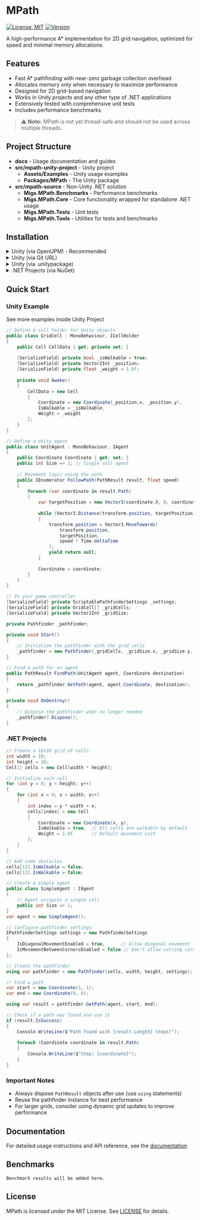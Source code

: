 # MPath

[![License: MIT](https://img.shields.io/badge/License-MIT-blue.svg)](https://opensource.org/licenses/MIT)
[![Version](https://img.shields.io/badge/Version-1.0.0-blue.svg)](src/mpath-unity-project/Packages/MPath/package.json)

A high-performance A* implementation for 2D grid navigation, optimized for speed and minimal memory allocations.

## Features

- Fast A* pathfinding with near-zero garbage collection overhead
- Allocates memory only when necessary to maximize performance
- Designed for 2D grid-based navigation
- Works in Unity projects and any other type of .NET applications
- Extensively tested with comprehensive unit tests
- Includes performance benchmarks

> ⚠️ **Note:** MPath is not yet thread-safe and should not be used across multiple threads.

## Project Structure

- **docs** - Usage documentation and guides
- **src/mpath-unity-project** - Unity project
  - **Assets/Examples** - Unity usage examples
  - **Packages/MPath** - The Unity package
- **src/mpath-source** - Non-Unity .NET solution
  - **Migs.MPath.Benchmarks** - Performance benchmarks
  - **Migs.MPath.Core** - Core functionality wrapped for standalone .NET usage
  - **Migs.MPath.Tests** - Unit tests
  - **Migs.MPath.Tools** - Utilities for tests and benchmarks

## Installation

<details>
<summary>Unity (via OpenUPM) - Recommended</summary>

### Option 1: Using OpenUPM CLI

1. Install the [OpenUPM CLI](https://openupm.com/docs/getting-started.html#installing-openupm-cli)
2. Run the following command in your Unity project folder:
   ```
   openupm add com.migsweb.mpath
   ```

### Option 2: Manual Installation via manifest.json

1. Open your Unity project's `Packages/manifest.json` file
2. Add the OpenUPM registry and the package to the file:
   ```json
   {
     "scopedRegistries": [
       {
         "name": "OpenUPM",
         "url": "https://package.openupm.com",
         "scopes": [
           "com.migsweb.mpath"
         ]
       }
     ],
     "dependencies": {
       "com.migsweb.mpath": "1.0.0",
       // ... other dependencies
     }
   }
   ```
3. Save the file and Unity will automatically download and install the package
</details>

<details>
<summary>Unity (via Git URL)</summary>

Add MPath to your project via the Unity Package Manager:

1. Open the Package Manager window in Unity (Window > Package Manager)
2. Click the "+" button and select "Add package from git URL..."
3. Enter the following URL:
   ```
   https://github.com/migus88/MPath.git?path=/src/mpath-unity-project/Packages/MPath
   ```

To use a specific version, append a tag with version (e.g `1.0.0`) to the URL:
   ```
   https://github.com/migus88/MPath.git?path=/src/mpath-unity-project/Packages/MPath#1.0.0
   ```
</details>

<details>
<summary>Unity (via .unitypackage)</summary>

1. Download the latest `.unitypackage` from the [Releases](https://github.com/migus88/MPath/releases) page
2. Import it into your Unity project (Assets > Import Package > Custom Package)
</details>

<details>
<summary>.NET Projects (via NuGet)</summary>

### Option 1: Using Package Manager Console (Visual Studio)

```powershell
Install-Package Migs.MPath
```

### Option 2: Using .NET CLI

```bash
dotnet add package Migs.MPath
```
</details>

## Quick Start

### Unity Example

See more examples inside Unity Project

```csharp
// Define a cell holder for Unity objects
public class GridCell : MonoBehaviour, ICellHolder
{
    public Cell CellData { get; private set; }
    
    [SerializeField] private bool _isWalkable = true;
    [SerializeField] private Vector2Int _position;
    [SerializeField] private float _weight = 1.0f;
    
    private void Awake()
    {
        CellData = new Cell
        {
            Coordinate = new Coordinate(_position.x, _position.y),
            IsWalkable = _isWalkable,
            Weight = _weight
        };
    }
}

// Define a Unity agent
public class UnitAgent : MonoBehaviour, IAgent
{
    public Coordinate Coordinate { get; set; }
    public int Size => 1; // Single cell agent
    
    // Movement logic using the path
    public IEnumerator FollowPath(PathResult result, float speed)
    {
        foreach (var coordinate in result.Path)
        {
            var targetPosition = new Vector3(coordinate.X, 0, coordinate.Y);
            
            while (Vector3.Distance(transform.position, targetPosition) > 0.01f)
            {
                transform.position = Vector3.MoveTowards(
                    transform.position, 
                    targetPosition,
                    speed * Time.deltaTime
                );
                yield return null;
            }
            
            Coordinate = coordinate;
        }
    }
}

// In your game controller
[SerializeField] private ScriptablePathfinderSettings _settings;
[SerializeField] private GridCell[] _gridCells;
[SerializeField] private Vector2Int _gridSize;

private Pathfinder _pathfinder;

private void Start()
{
    // Initialize the pathfinder with the grid cells
    _pathfinder = new Pathfinder(_gridCells, _gridSize.x, _gridSize.y, _settings);
}

// Find a path for an agent
public PathResult FindPath(UnitAgent agent, Coordinate destination)
{
    return _pathfinder.GetPath(agent, agent.Coordinate, destination);
}

private void OnDestroy()
{
    // Dispose the pathfinder when no longer needed
    _pathfinder?.Dispose();
}
```

### .NET Projects

```csharp
// Create a 10x10 grid of cells
int width = 10;
int height = 10;
Cell[] cells = new Cell[width * height];

// Initialize each cell
for (int y = 0; y < height; y++)
{
    for (int x = 0; x < width; x++)
    {
        int index = y * width + x;
        cells[index] = new Cell
        {
            Coordinate = new Coordinate(x, y),
            IsWalkable = true,  // All cells are walkable by default
            Weight = 1.0f       // Default movement cost
        };
    }
}

// Add some obstacles
cells[12].IsWalkable = false;
cells[13].IsWalkable = false;

// Create a simple agent
public class SimpleAgent : IAgent
{
    // Agent occupies a single cell
    public int Size => 1;
}
var agent = new SimpleAgent();

// Configure pathfinder settings
IPathfinderSettings settings = new PathfinderSettings
{
    IsDiagonalMovementEnabled = true,      // Allow diagonal movement
    IsMovementBetweenCornersEnabled = false // Don't allow cutting corners
};

// Create the pathfinder
using var pathfinder = new Pathfinder(cells, width, height, settings);

// Find a path
var start = new Coordinate(1, 1);
var end = new Coordinate(8, 8);

using var result = pathfinder.GetPath(agent, start, end);

// Check if a path was found and use it
if (result.IsSuccess)
{
    Console.WriteLine($"Path found with {result.Length} steps!");
    
    foreach (Coordinate coordinate in result.Path)
    {
        Console.WriteLine($"Step: {coordinate}");
    }
}
```

### Important Notes

- Always dispose `PathResult` objects after use (use `using` statements)
- Reuse the pathfinder instance for best performance
- For larger grids, consider using dynamic grid updates to improve performance

## Documentation

For detailed usage instructions and API reference, see the [documentation](docs/README.md).

## Benchmarks

```
Benchmark results will be added here.
```

## License

MPath is licensed under the MIT License. See [LICENSE](LICENSE) for details.